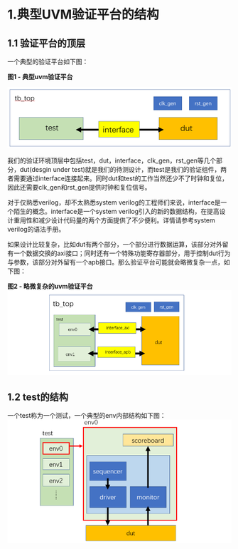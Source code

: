 # 1.典型UVM验证平台的结构    

## 1.1 验证平台的顶层     

一个典型的验证平台如下图：

**图1 - 典型uvm验证平台**

![](.\pic\tb1.PNG)

我们的验证环境顶层中包括test，dut，interface，clk_gen，rst_gen等几个部分，dut(desgin under test)就是我们的待测设计，而test是我们的验证组件，两者需要通过interface连接起来。同时dut和test的工作当然还少不了时钟和复位，因此还需要clk_gen和rst_gen提供时钟和复位信号。

对于仅熟悉verilog，却不太熟悉system verilog的工程师们来说，interface是一个陌生的概念。interface是一个system verilog引入的新的数据结构，在提高设计重用性和减少设计代码量的两个方面提供了不少便利。详情请参考system verilog的语法手册。  

如果设计比较复杂，比如dut有两个部分，一个部分进行数据运算，该部分对外留有一个数据交换的axi接口；同时还有一个特殊功能寄存器部分，用于控制dut行为与参数，该部分对外留有一个apb接口。那么验证平台可能就会略微复杂一点，如下图：   

**图2 - 略微复杂的uvm验证平台**    
![](.\pic\tb2.PNG)    

## 1.2 test的结构        

一个test称为一个测试，一个典型的env内部结构如下图：  
![](.\pic\env0.PNG)   









